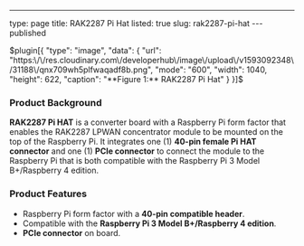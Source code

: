 ---
type: page
title: RAK2287 Pi Hat
listed: true
slug: rak2287-pi-hat
---published

$plugin[{
    "type": "image",
    "data": {
        "url": "https:\/\/res.cloudinary.com\/developerhub\/image\/upload\/v1593092348\/31188\/qnx709wh5plfwaqadf8b.png",
        "mode": "600",
        "width": 1040,
        "height": 622,
        "caption": "**Figure 1:** RAK2287 Pi Hat"
    }
}]$

### Product Background

**RAK2287 Pi HAT** is a converter board with a Raspberry Pi form factor that enables the RAK2287 LPWAN concentrator module to be mounted on the top of the Raspberry Pi. It integrates one (1) **40-pin female Pi HAT connector** and one (1) **PCIe connector** to connect the module to the Raspberry Pi that is both compatible with the Raspberry Pi 3 Model B+/Raspberry 4 edition.

### Product Features

- Raspberry Pi form factor with a **40-pin compatible header**.
- Compatible with the **Raspberry Pi 3 Model B+/Raspberry 4 edition**. 
- **PCIe connector** on board.

